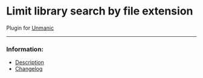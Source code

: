 # Limit library search by file extension
Plugin for [Unmanic](https://github.com/Unmanic)

---

### Information:

- [Description](description.md)
- [Changelog](changelog.md)
